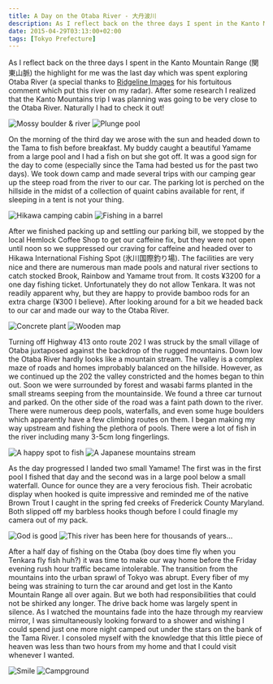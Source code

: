 ```yaml
---
title: A Day on the Otaba River - 大丹波川
description: As I reflect back on the three days I spent in the Kanto Mountain Range (関東山脈) the highlight for me was the last day which was spent exploring Otaba River...
date: 2015-04-29T03:13:00+02:00
tags: [Tokyo Prefecture]
---
```

<div class=“text-lg m-2">
<p class="mb-2">As I reflect back on the three days I spent in the Kanto Mountain Range (関東山脈) the highlight for me was the last day which was spent exploring Otaba River (a special thanks to <a href="https://ridgelineimages.com" target="_blank" rel="noopener noreferrer">Ridgeline Images</a> for his fortuitous comment which put this river on my radar). After some research I realized that the Kanto Mountains trip I was planning was going to be very close to the Otaba River. Naturally I had to check it out!</p>

<img class="w-8/12 rounded-lg shadow-lg mx-auto" src="https://fallfish-tenkara-images.s3-us-west-1.amazonaws.com/FfT+-+Otaba/Boulder_Otabagawa_Otaba-River_Otaba_Japan_Tenkara_Keiryu.JPG" alt="Mossy boulder & river" />

<img class="w-8/12 rounded-lg shadow-lg mx-auto" src="https://fallfish-tenkara-images.s3-us-west-1.amazonaws.com/FfT+-+Otaba/Featured_Otabagawa_Otaba-River_Otaba_Japan_Tenkara.JPG" alt="Plunge pool" />

<p class="mt-2 mb-2">On the morning of the third day we arose with the sun and headed down to the Tama to fish before breakfast. My buddy caught a beautiful Yamame from a large pool and I had a fish on but she got off. It was a good sign for the day to come (especially since the Tama had bested us for the past two days). We took down camp and made several trips with our camping gear up the steep road from the river to our car. The parking lot is perched on the hillside in the midst of a collection of quaint cabins available for rent, if sleeping in a tent is not your thing.</p>

<img class="w-8/12 rounded-lg shadow-lg mx-auto" src="https://fallfish-tenkara-images.s3-us-west-1.amazonaws.com/FfT+-+Otaba/Hikawa-Cabin_Camping_Tama-River.JPG" alt="Hikawa camping cabin" />

<img class="w-8/12 rounded-lg shadow-lg mx-auto" src="https://fallfish-tenkara-images.s3-us-west-1.amazonaws.com/FfT+-+Otaba/Hikawa-Interanation-Fishing-Spot_Okutama_Japan.JPG" alt="Fishing in a barrel" />

<p class="mb-2 mt-2">After we finished packing up and settling our parking bill, we stopped by the local Hemlock Coffee Shop to get our caffeine fix, but they were not open until noon so we suppressed our craving for caffeine and headed over to Hikawa International Fishing Spot (氷川国際釣り場). The facilities are very nice and there are numerous man made pools and natural river sections to catch stocked Brook, Rainbow and Yamame trout from. It costs ¥3200 for a one day fishing ticket. Unfortunately they do not allow Tenkara. It was not readily apparent why, but they are happy to provide bamboo rods for an extra charge (¥300 I believe). After looking around for a bit we headed back to our car and made our way to the Otaba River.</p>

<img class="w-8/12 rounded-lg shadow-lg mx-auto" src="https://fallfish-tenkara-images.s3-us-west-1.amazonaws.com/FfT+-+Otaba/Hikawa-Interanation-Fishing-Spot_Okutama_Japan_Concrete-Plant.JPG" alt="Concrete plant" />

<img class="w-8/12 rounded-lg shadow-lg mx-auto" src="https://fallfish-tenkara-images.s3-us-west-1.amazonaws.com/FfT+-+Otaba/Hikawa-Interanation-Fishing-Spot_Okutama_Japan_Map.JPG" alt="Wooden map" />

<p class="mt-2 mb-2">Turning off Highway 413 onto route 202 I was struck by the small village of Otaba juxtaposed against the backdrop of the rugged mountains. Down low the Otaba River hardly looks like a mountain stream. The valley is a complex maze of roads and homes improbably balanced on the hillside. However, as we continued up the 202 the valley constricted and the homes began to thin out. Soon we were surrounded by forest and wasabi farms planted in the small streams seeping from the mountainside. We found a three car turnout and parked. On the other side of the road was a faint path down to the river. There were numerous deep pools, waterfalls, and even some huge boulders which apparently have a few climbing routes on them. I began making my way upstream and fishing the plethora of pools. There were a lot of fish in the river including many 3-5cm long fingerlings.</p>

<img class="w-8/12 rounded-lg shadow-lg mx-auto" src="https://fallfish-tenkara-images.s3-us-west-1.amazonaws.com/FfT+-+Otaba/Otabagawa_Otaba-River_Otaba_Japan_Tenkara.JPG" alt="A happy spot to fish" />

<img class="w-8/12 rounded-lg shadow-lg mx-auto" src="https://fallfish-tenkara-images.s3-us-west-1.amazonaws.com/FfT+-+Otaba/Otabagawa_Otaba-River_Otaba_Japan_Tenkara_Keiryu.JPG" alt="A Japanese mountains stream" />

<p class="mt-2 mb-2">As the day progressed I landed two small Yamame! The first was in the first pool I fished that day and the second was in a large pool below a small waterfall. Ounce for ounce they are a very ferocious fish. Their acrobatic display when hooked is quite impressive and reminded me of the native Brown Trout I caught in the spring fed creeks of Frederick County Maryland. Both slipped off my barbless hooks though before I could finagle my camera out of my pack.</p>

<img class="w-8/12 rounded-lg shadow-lg mx-auto" src="https://fallfish-tenkara-images.s3-us-west-1.amazonaws.com/FfT+-+Otaba/Otabagawa_Otaba-River_Otaba_Japan_Tenkara_Keiryu_Yamame.JPG" alt="God is good" />

<img class="w-8/12 rounded-lg shadow-lg mx-auto" src="https://fallfish-tenkara-images.s3-us-west-1.amazonaws.com/FfT+-+Otaba/Otabagawa_Otaba-River_Otaba_Japan_Tenkara_Keiryu_Yamame_Creek.JPG" alt="This river has been here for thousands of years..." />

<p class="mt-2">After a half day of fishing on the Otaba (boy does time fly when you Tenkara fly fish huh?) it was time to make our way home before the Friday evening rush hour traffic became intolerable. The transition from the mountains into the urban sprawl of Tokyo was abrupt. Every fiber of my being was straining to turn the car around and get lost in the Kanto Mountain Range all over again. But we both had responsibilities that could not be shirked any longer. The drive back home was largely spent in silence. As I watched the mountains fade into the haze through my rearview mirror, I was simultaneously looking forward to a shower and wishing I could spend just one more night camped out under the stars on the bank of the Tama River. I consoled myself with the knowledge that this little piece of heaven was less than two hours from my home and that I could visit whenever I wanted.</p>

<img class="w-8/12 rounded-lg shadow-lg mx-auto" src="https://fallfish-tenkara-images.s3-us-west-1.amazonaws.com/FfT+-+Otaba/Otabagawa_Otaba-River_Otaba_Japan_Tenkara_Yamame.JPG" alt="Smile" />

<img class="w-8/12 rounded-lg shadow-lg mx-auto" src="https://fallfish-tenkara-images.s3-us-west-1.amazonaws.com/FfT+-+Otaba/Tama-River_Cabin_Hikawa-Campground.JPG" alt="Campground" />
</div>